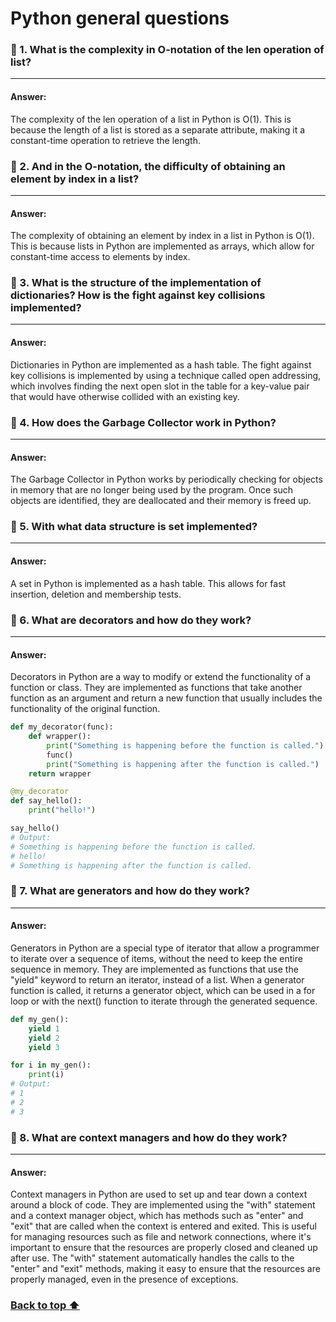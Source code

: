 # Python general questions

### 🔶 1. What is the complexity in O-notation of the len operation of list?

---
#### Answer:
The complexity of the len operation of a list in Python is O(1). This is because the length of a list is stored as a separate attribute, making it a constant-time operation to retrieve the length.

### 🔶 2. And in the O-notation, the difficulty of obtaining an element by index in a list?

---
#### Answer:
The complexity of obtaining an element by index in a list in Python is O(1). This is because lists in Python are implemented as arrays, which allow for constant-time access to elements by index.

### 🔶 3. What is the structure of the implementation of dictionaries? How is the fight against key collisions implemented?

---
#### Answer:
Dictionaries in Python are implemented as a hash table. The fight against key collisions is implemented by using a technique called open addressing, which involves finding the next open slot in the table for a key-value pair that would have otherwise collided with an existing key.

### 🔶 4. How does the Garbage Collector work in Python?

---
#### Answer:
The Garbage Collector in Python works by periodically checking for objects in memory that are no longer being used by the program. Once such objects are identified, they are deallocated and their memory is freed up.

### 🔶 5. With what data structure is set implemented?

---
#### Answer:
A set in Python is implemented as a hash table. This allows for fast insertion, deletion and membership tests.

### 🔶 6. What are decorators and how do they work?

---
#### Answer:
Decorators in Python are a way to modify or extend the functionality of a function or class. They are implemented as functions that take another function as an argument and return a new function that usually includes the functionality of the original function.
```python
def my_decorator(func):
    def wrapper():
        print("Something is happening before the function is called.")
        func()
        print("Something is happening after the function is called.")
    return wrapper

@my_decorator
def say_hello():
    print("hello!")

say_hello()
# Output: 
# Something is happening before the function is called.
# hello!
# Something is happening after the function is called.

```
### 🔶 7. What are generators and how do they work?

---
#### Answer:
Generators in Python are a special type of iterator that allow a programmer to iterate over a sequence of items, without the need to keep the entire sequence in memory. They are implemented as functions that use the "yield" keyword to return an iterator, instead of a list. When a generator function is called, it returns a generator object, which can be used in a for loop or with the next() function to iterate through the generated sequence.
```python
def my_gen():
    yield 1
    yield 2
    yield 3

for i in my_gen():
    print(i)
# Output:
# 1
# 2
# 3
```
### 🔶 8. What are context managers and how do they work?

---
#### Answer:
Context managers in Python are used to set up and tear down a context around a block of code. They are implemented using the "with" statement and a context manager object, which has methods such as "enter" and "exit" that are called when the context is entered and exited. This is useful for managing resources such as file and network connections, where it's important to ensure that the resources are properly closed and cleaned up after use. The "with" statement automatically handles the calls to the "enter" and "exit" methods, making it easy to ensure that the resources are properly managed, even in the presence of exceptions.

### <a href="#top"> Back to top ⬆️</a>
